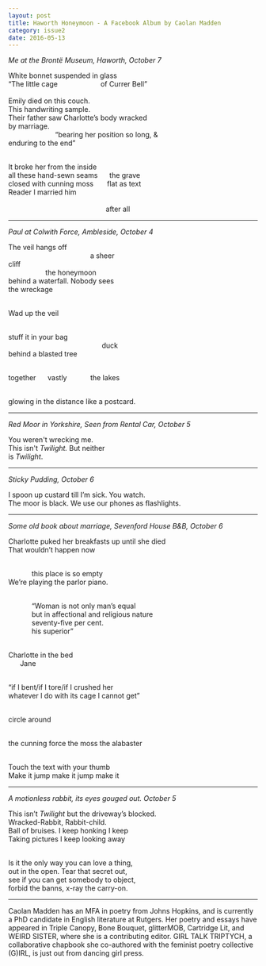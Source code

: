 ```yaml
---
layout: post
title: Haworth Honeymoon - A Facebook Album by Caolan Madden
category: issue2
date: 2016-05-13
---
```


*Me at the Brontë Museum, Haworth, October 7*

White bonnet suspended in glass<br>
“The little cage&nbsp;&nbsp;&nbsp;&nbsp;&nbsp;&nbsp;&nbsp;&nbsp;&nbsp;&nbsp;&nbsp;&nbsp;&nbsp;&nbsp;&nbsp;&nbsp;&nbsp;&nbsp;&nbsp;&nbsp;&nbsp;&nbsp;of Currer Bell”<br>
<br>
Emily died on this couch. <br>
This handwriting sample.<br>
Their father saw Charlotte’s body wracked<br>
by marriage. <br>
&nbsp;&nbsp;&nbsp;&nbsp;&nbsp;&nbsp;&nbsp;&nbsp;&nbsp;&nbsp;&nbsp;&nbsp;&nbsp;&nbsp;&nbsp;&nbsp;&nbsp;&nbsp;&nbsp;&nbsp;&nbsp;&nbsp;&nbsp;&nbsp;“bearing her position so long, & <br>
enduring to the end”&nbsp;&nbsp;&nbsp;&nbsp;&nbsp;&nbsp;<br><br>

It broke her from the inside &nbsp;&nbsp;&nbsp;&nbsp;&nbsp;&nbsp;<br>
all these hand-sewn seams&nbsp;&nbsp;&nbsp;&nbsp;&nbsp;&nbsp;the grave <br>
closed with cunning moss&nbsp;&nbsp;&nbsp;&nbsp;&nbsp;&nbsp;&nbsp;flat as text<br>
Reader I married him<br><br>
&nbsp;&nbsp;&nbsp;&nbsp;&nbsp;&nbsp;&nbsp;&nbsp;&nbsp;&nbsp;&nbsp;&nbsp;&nbsp;&nbsp;&nbsp;&nbsp;&nbsp;&nbsp;&nbsp;&nbsp;&nbsp;&nbsp;&nbsp;&nbsp;&nbsp;&nbsp;&nbsp;&nbsp;&nbsp;&nbsp;&nbsp;&nbsp;&nbsp;&nbsp;&nbsp;&nbsp;&nbsp;&nbsp;&nbsp;&nbsp;&nbsp;&nbsp;&nbsp;&nbsp;&nbsp;&nbsp;&nbsp;&nbsp;&nbsp;&nbsp;after all

___

*Paul at Colwith Force, Ambleside, October 4*

The veil hangs off<br>
&nbsp;&nbsp;&nbsp;&nbsp;&nbsp;&nbsp;&nbsp;&nbsp;&nbsp;&nbsp;&nbsp;&nbsp;&nbsp;&nbsp;&nbsp;&nbsp;&nbsp;&nbsp;&nbsp;&nbsp;&nbsp;&nbsp;&nbsp;&nbsp;&nbsp;&nbsp;&nbsp;&nbsp;&nbsp;&nbsp;&nbsp;&nbsp;&nbsp;&nbsp;&nbsp;&nbsp;&nbsp;&nbsp;&nbsp;&nbsp;&nbsp;&nbsp;a sheer <br>
cliff<br>
&nbsp;&nbsp;&nbsp;&nbsp;&nbsp;&nbsp;&nbsp;&nbsp;&nbsp;&nbsp;&nbsp;&nbsp;&nbsp;&nbsp;&nbsp;&nbsp;&nbsp;&nbsp;&nbsp;the honeymoon<br>
behind a waterfall. Nobody sees<br>
the wreckage<br><br>

Wad up  the veil<br><br>

stuff it in your bag<br>
&nbsp;&nbsp;&nbsp;&nbsp;&nbsp;&nbsp;&nbsp;&nbsp;&nbsp;&nbsp;&nbsp;&nbsp;&nbsp;&nbsp;&nbsp;&nbsp;&nbsp;&nbsp;&nbsp;&nbsp;&nbsp;&nbsp;&nbsp;&nbsp;&nbsp;&nbsp;&nbsp;&nbsp;&nbsp;&nbsp;&nbsp;&nbsp;&nbsp;&nbsp;&nbsp;&nbsp;&nbsp;&nbsp;&nbsp;&nbsp;&nbsp;&nbsp;&nbsp;&nbsp;&nbsp;&nbsp;&nbsp;&nbsp;duck<br>
behind a blasted tree<br><br>

together&nbsp;&nbsp;&nbsp;&nbsp;&nbsp;&nbsp;vastly&nbsp;&nbsp;&nbsp;&nbsp;&nbsp;&nbsp;&nbsp;&nbsp;&nbsp;&nbsp;&nbsp;&nbsp;the lakes<br><br>

glowing in the distance like a postcard.

___

*Red Moor in Yorkshire, Seen from Rental Car, October 5*

You weren't wrecking me.<br>
This isn't *Twilight.* But neither<br>
is *Twilight*.<br>

___

*Sticky Pudding, October 6*

I spoon up custard till I’m sick. You watch.<br>
The moor is black. We use our phones as flashlights.<br>

___

*Some old book about marriage, Sevenford House B&B, October 6*

Charlotte puked her breakfasts up until she died<br>
That wouldn’t happen now<br><br>

&nbsp;&nbsp;&nbsp;&nbsp;&nbsp;&nbsp;&nbsp;&nbsp;&nbsp;&nbsp;&nbsp;&nbsp;this place is so empty<br>
We’re playing the parlor piano. <br><br>

&nbsp;&nbsp;&nbsp;&nbsp;&nbsp;&nbsp;&nbsp;&nbsp;&nbsp;&nbsp;&nbsp;&nbsp;“Woman is not only man’s equal<br>
&nbsp;&nbsp;&nbsp;&nbsp;&nbsp;&nbsp;&nbsp;&nbsp;&nbsp;&nbsp;&nbsp;&nbsp;but in affectional and religious nature <br>
&nbsp;&nbsp;&nbsp;&nbsp;&nbsp;&nbsp;&nbsp;&nbsp;&nbsp;&nbsp;&nbsp;&nbsp;seventy-five per cent.<br>
&nbsp;&nbsp;&nbsp;&nbsp;&nbsp;&nbsp;&nbsp;&nbsp;&nbsp;&nbsp;&nbsp;&nbsp;his superior”<br><br>

Charlotte in the bed<br>
&nbsp;&nbsp;&nbsp;&nbsp;&nbsp;&nbsp;Jane<br><br>

“if I bent/if I tore/if I crushed her<br>
whatever I do with its cage I cannot get”<br><br>

circle around<br><br>

the cunning force the moss the alabaster<br><br>

Touch the text with your thumb<br>
Make it jump make it jump make it<br>

___

*A motionless rabbit, its eyes gouged out. October 5*

This isn’t *Twilight* but the driveway’s blocked. <br>
Wracked-Rabbit, Rabbit-child.<br>
Ball of bruises. I keep honking I keep<br>
Taking pictures I keep looking away<br><br>

Is it the only way you can love a thing,<br>
out in the open. Tear that secret out,<br>
see if you can get somebody to object,<br>
forbid the banns, x-ray the carry-on.<br>

___

Caolan Madden has an MFA in poetry from Johns Hopkins, and is currently a PhD candidate in English literature at Rutgers. Her poetry and essays have appeared in Triple Canopy, Bone Bouquet, glitterMOB, Cartridge Lit, and WEIRD SISTER, where she is a contributing editor. GIRL TALK TRIPTYCH, a collaborative chapbook she co-authored with the feminist poetry collective (G)IRL, is just out from dancing girl press.